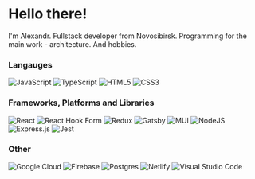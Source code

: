 # Hello there!

I'm Alexandr. Fullstack developer from Novosibirsk. Programming for the main work - architecture. And hobbies.

### Langauges

![JavaScript](https://img.shields.io/badge/javascript-323330.svg?style=flat-square&logo=javascript&logoColor=F7DF1E)
![TypeScript](https://img.shields.io/badge/typescript-007ACC.svg?style=flat-square&logo=typescript&logoColor=white)
![HTML5](https://img.shields.io/badge/html5-E34F26.svg?style=flat-square&logo=html5&logoColor=white)
![CSS3](https://img.shields.io/badge/css3-1572B6.svg?style=flat-square&logo=css3&logoColor=white)

### Frameworks, Platforms and Libraries

![React](https://img.shields.io/badge/react-20232a.svg?style=flat-square&logo=react&logoColor=61DAFB)
![React Hook Form](https://img.shields.io/badge/React%20Hook%20Form-EC5990.svg?style=flat-square&logo=reacthookform&logoColor=white)
![Redux](https://img.shields.io/badge/redux-593d88.svg?style=flat-square&logo=redux&logoColor=white)
![Gatsby](https://img.shields.io/badge/gatsby-67349a.svg?style=flat-square&logo=gatsby&logoColor=white)
![MUI](https://img.shields.io/badge/material_ui-007fff.svg?style=flat-square&logo=mui&logoColor=white)
![NodeJS](https://img.shields.io/badge/node.js-6DA55F?style=flat-square&logo=node.js&logoColor=white)
![Express.js](https://img.shields.io/badge/express.js-404d59.svg?style=flat-square&logo=express&logoColor=61DAFB)
![Jest](https://img.shields.io/badge/-jest-C21325?style=flat-square&logo=jest&logoColor=white)

### Other

![Google Cloud](https://img.shields.io/badge/GoogleCloud-4285F4.svg?style=flat-square&logo=google-cloud&logoColor=white)
![Firebase](https://img.shields.io/badge/Firebase-039BE5?style=flat-square&logo=Firebase&logoColor=white)
![Postgres](https://img.shields.io/badge/postgres-316192.svg?style=flat-square&logo=postgresql&logoColor=white)
![Netlify](https://img.shields.io/badge/netlify-000000.svg?style=flat-square&logo=netlify&logoColor=#00C7B7)
![Visual Studio Code](https://img.shields.io/badge/Visual%20Studio%20Code-0078d7.svg?style=flat-square&logo=visual-studio-code&logoColor=white)

<!--
**Kurochen/kurochen** is a ✨ _special_ ✨ repository because its `README.md` (this file) appears on your GitHub profile.

Here are some ideas to get you started:

- 🔭 I’m currently working on ...
- 🌱 I’m currently learning ...
- 👯 I’m looking to collaborate on ...
- 🤔 I’m looking for help with ...
- 💬 Ask me about ...
- 📫 How to reach me: ...
- 😄 Pronouns: ...
- ⚡ Fun fact: ...
-->
